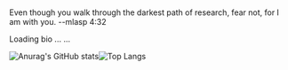 ###

<!--
**SiDongG/SiDongG** is a ✨ _special_ ✨ repository because its `README.md` (this file) appears on your GitHub profile.

Here are some ideas to get you started:

- 🔭 I’m currently working on ...
- 🌱 I’m currently learning ...
- 👯 I’m looking to collaborate on ...
- 🤔 I’m looking for help with ...
- 💬 Ask me about ...
- 📫 How to reach me: ...
- 😄 Pronouns: ...
- ⚡ Fun fact: ...
-->

Even though you walk through the darkest path of research, fear not, for I am with you. --mlasp 4:32

Loading bio ... ...

![Anurag's GitHub stats](https://github-readme-stats.vercel.app/api?username=SiDongG&show_icons=true&theme=tokyonight)![Top Langs](https://github-readme-stats.vercel.app/api/top-langs/?username=SiDongG&layout=compact)
